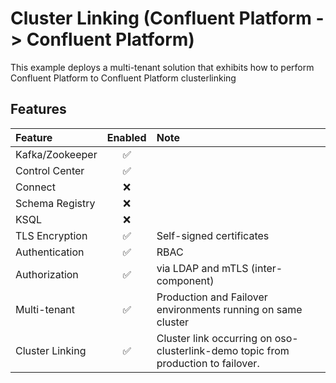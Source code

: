 # Cluster Linking (Confluent Platform -> Confluent Platform)
This example deploys a multi-tenant solution that exhibits how to perform Confluent Platform to Confluent Platform clusterlinking

## Features

| Feature         | Enabled | Note                                                                              |
|:----------------|:-------:|:----------------------------------------------------------------------------------|
| Kafka/Zookeeper |    ✅    |                                                                                   |
| Control Center  |    ✅    |                                                                                   |
| Connect         |    ❌    |                                                                                   |
| Schema Registry |    ❌    |                                                                                   |
| KSQL            |    ❌    |                                                                                   |
| TLS Encryption  |    ✅    | Self-signed certificates                                                          |
| Authentication  |    ✅    | RBAC                                                                              |
| Authorization   |    ✅    | via LDAP and mTLS (inter-component)                                               |
| Multi-tenant    |    ✅    | Production and Failover environments running on same cluster                      |
| Cluster Linking |    ✅    | Cluster link occurring on oso-clusterlink-demo topic from production to failover. |
